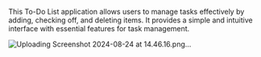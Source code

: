 This To-Do List application allows users to manage tasks effectively by adding, checking off, and deleting items. It provides a simple and intuitive interface with essential features for task management.

![Uploading Screenshot 2024-08-24 at 14.46.16.png…]()
